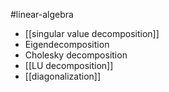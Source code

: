 
#linear-algebra 

- [[singular value decomposition]]
- Eigendecomposition
- Cholesky decomposition
- [[LU decomposition]]
- [[diagonalization]]
